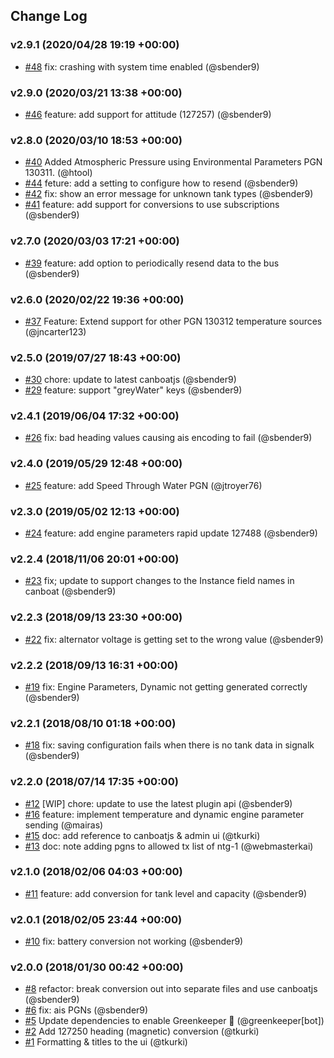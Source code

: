 ## Change Log

### v2.9.1 (2020/04/28 19:19 +00:00)
- [#48](https://github.com/SignalK/signalk-to-nmea2000/pull/48) fix: crashing with system time enabled (@sbender9)

### v2.9.0 (2020/03/21 13:38 +00:00)
- [#46](https://github.com/SignalK/signalk-to-nmea2000/pull/46) feature: add support for attitude (127257) (@sbender9)

### v2.8.0 (2020/03/10 18:53 +00:00)
- [#40](https://github.com/SignalK/signalk-to-nmea2000/pull/40) Added Atmospheric Pressure using Environmental Parameters PGN 130311. (@htool)
- [#44](https://github.com/SignalK/signalk-to-nmea2000/pull/44) feture: add a setting to configure how to resend (@sbender9)
- [#42](https://github.com/SignalK/signalk-to-nmea2000/pull/42) fix: show an error message for unknown tank types (@sbender9)
- [#41](https://github.com/SignalK/signalk-to-nmea2000/pull/41) feature: add support for conversions to use subscriptions (@sbender9)

### v2.7.0 (2020/03/03 17:21 +00:00)
- [#39](https://github.com/SignalK/signalk-to-nmea2000/pull/39) feature: add option to periodically resend data to the bus (@sbender9)

### v2.6.0 (2020/02/22 19:36 +00:00)
- [#37](https://github.com/SignalK/signalk-to-nmea2000/pull/37) Feature: Extend support for other PGN 130312 temperature sources (@jncarter123)

### v2.5.0 (2019/07/27 18:43 +00:00)
- [#30](https://github.com/SignalK/signalk-to-nmea2000/pull/30) chore: update to latest canboatjs (@sbender9)
- [#29](https://github.com/SignalK/signalk-to-nmea2000/pull/29) feature: support "greyWater"  keys (@sbender9)

### v2.4.1 (2019/06/04 17:32 +00:00)
- [#26](https://github.com/SignalK/signalk-to-nmea2000/pull/26) fix: bad heading values causing ais encoding to fail (@sbender9)

### v2.4.0 (2019/05/29 12:48 +00:00)
- [#25](https://github.com/SignalK/signalk-to-nmea2000/pull/25)  feature: add Speed Through Water PGN (@jtroyer76)

### v2.3.0 (2019/05/02 12:13 +00:00)
- [#24](https://github.com/SignalK/signalk-to-nmea2000/pull/24) feature: add engine parameters rapid update 127488 (@sbender9)

### v2.2.4 (2018/11/06 20:01 +00:00)
- [#23](https://github.com/SignalK/signalk-to-nmea2000/pull/23) fix; update to support changes to the Instance field names in canboat (@sbender9)

### v2.2.3 (2018/09/13 23:30 +00:00)
- [#22](https://github.com/SignalK/signalk-to-nmea2000/pull/22) fix: alternator voltage is getting set to the wrong value (@sbender9)

### v2.2.2 (2018/09/13 16:31 +00:00)
- [#19](https://github.com/SignalK/signalk-to-nmea2000/pull/19) fix: Engine Parameters, Dynamic not getting generated correctly (@sbender9)

### v2.2.1 (2018/08/10 01:18 +00:00)
- [#18](https://github.com/SignalK/signalk-to-nmea2000/pull/18) fix: saving configuration fails when there is no tank data in signalk (@sbender9)

### v2.2.0 (2018/07/14 17:35 +00:00)
- [#12](https://github.com/SignalK/signalk-to-nmea2000/pull/12) [WIP] chore: update to use the latest plugin api (@sbender9)
- [#16](https://github.com/SignalK/signalk-to-nmea2000/pull/16) feature: implement temperature and dynamic engine parameter sending (@mairas)
- [#15](https://github.com/SignalK/signalk-to-nmea2000/pull/15) doc: add reference to canboatjs & admin ui (@tkurki)
- [#13](https://github.com/SignalK/signalk-to-nmea2000/pull/13) doc: note adding pgns to allowed tx list of ntg-1 (@webmasterkai)

### v2.1.0 (2018/02/06 04:03 +00:00)
- [#11](https://github.com/SignalK/signalk-to-nmea2000/pull/11) feature: add conversion for tank level and capacity (@sbender9)

### v2.0.1 (2018/02/05 23:44 +00:00)
- [#10](https://github.com/SignalK/signalk-to-nmea2000/pull/10) fix: battery conversion not working (@sbender9)

### v2.0.0 (2018/01/30 00:42 +00:00)
- [#8](https://github.com/SignalK/signalk-to-nmea2000/pull/8)  refactor: break conversion out into separate files and use canboatjs (@sbender9)
- [#6](https://github.com/SignalK/signalk-to-nmea2000/pull/6) fix: ais PGNs (@sbender9)
- [#5](https://github.com/SignalK/signalk-to-nmea2000/pull/5) Update dependencies to enable Greenkeeper 🌴 (@greenkeeper[bot])
- [#2](https://github.com/SignalK/signalk-to-nmea2000/pull/2) Add 127250 heading (magnetic) conversion (@tkurki)
- [#1](https://github.com/SignalK/signalk-to-nmea2000/pull/1) Formatting & titles to the ui (@tkurki)